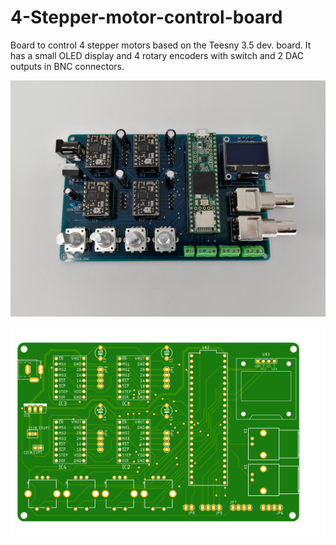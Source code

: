 # 4-Stepper-motor-control-board

Board to control 4 stepper motors based on the Teesny 3.5 dev. board. It has a small OLED display and 4 rotary encoders with switch and 2 DAC outputs in BNC connectors.

![alt text](https://github.com/FrancisCrickInstitute/4-Stepper-motor-control-board/blob/main/Board.jpg?raw=true)

![alt text](https://github.com/FrancisCrickInstitute/4-Stepper-motor-control-board/blob/main/4%20Stepper%20motor%20control%20board.png?raw=true)
